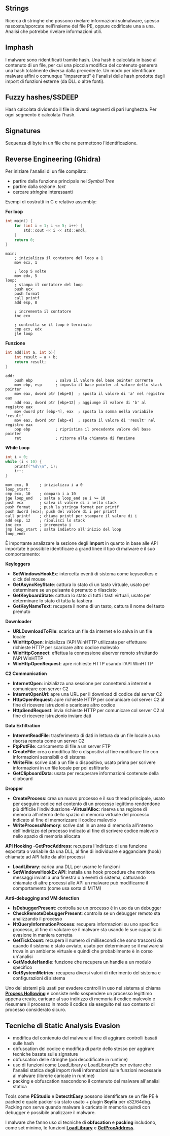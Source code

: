 ## Strings

Ricerca di stringhe che possono rivelare informazioni sulmalware, spesso nascoste/sporcate nell'insieme del file PE, oppure codificate una a una.  
Analisi che potrebbe rivelare informazioni utili.

## Imphash

I malware sono ridentificati tramite hash. Una hash è calcolata in base al contenuto di un file, per cui una piccola modifica del contenuto genererà una hash totalmente diversa dalla precedente. Un modo per identificare malware affini o comunque "imparentati" è l'analisi delle hash prodotte dagli import di funzioni esterne (da DLL o altre fonti).

## Fuzzy hashes/SSDEEP

Hash calcolata dividendo il file in diversi segmenti di pari lunghezza. Per ogni segmento è calcolata l'hash.

## Signatures

Sequenza di byte in un file che ne permettono l'identificazione.


## Reverse Engineering (Ghidra)

Per iniziare l'analisi di un file compilato:
- partire dalla funzione principale nel _Symbol Tree_
- partire dalla sezione _.text_
- cercare _stringhe_ interessanti

Esempi di costrutti in C e relativo assembly:

**For loop**
```c
int main() {
    for (int i = 1; i <= 5; i++) {
        std::cout << i << std::endl;
    }
    return 0;
}
```
```assembly
main:
    ; inizializza il contatore del loop a 1
    mov ecx, 1

    ; loop 5 volte
    mov edx, 5
loop:
    ; stampa il contatore del loop
    push ecx
    push format
    call printf
    add esp, 8

    ; incrementa il contatore
    inc ecx

    ; controlla se il loop è terminato
    cmp ecx, edx
    jle loop
```
**Funzione**
```c
int add(int a, int b){
    int result = a + b;
    return result;
}
```
```assembly
add:
    push ebp          ; salva il valore del base pointer corrente
    mov ebp, esp      ; imposta il base pointer al valore dello stack pointer
    mov eax, dword ptr [ebp+8]  ; sposta il valore di 'a' nel registro eax
    add eax, dword ptr [ebp+12] ; aggiunge il valore di 'b' al registro eax
    mov dword ptr [ebp-4], eax  ; sposta la somma nella variabile 'result'
    mov eax, dword ptr [ebp-4]  ; sposta il valore di 'result' nel registro eax
    pop ebp           ; ripristina il precedente valore del base pointer
    ret               ; ritorna alla chiamata di funzione
```
**While Loop**
```c
int i = 0;
while (i < 10) {
    printf("%d\\n", i);
    i++;
}
```
```assembly
mov ecx, 0     ; inizializza i a 0
loop_start:
cmp ecx, 10    ; compara i a 10
jge loop_end   ; salta a loop_end se i >= 10
push ecx       ; salva il valore di i nello stack
push format    ; push la stringa format per printf
push dword [ecx]; push del valore di i per printf
call printf    ; chiama printf per stampare il valore di i
add esp, 12    ; ripulisci lo stack
inc ecx        ; incrementa i
jmp loop_start ; salta indietro all'inizio del loop
loop_end:
```

È importante analizzare la sezione degli **Import** in quanto in base alle API importate è possibile identificare a grand linee il tipo di malware e il suo comportamento:

**Keyloggers**
- **SetWindowsHookEx**: intercetta eventi di sistema come keyseotkes e click del mouse
- **GetAsyncKeyState**: cattura lo stato di un tasto virtuale, usato per determinare se un pulsante è premuto o rilasciato
- **GetKeyboardState**: cattura lo stato di tutti i tasti virtuali, usato per determinare lo stato di tutta la tastiera
- **GetKeyNameText**: recupera il nome di un tasto, cattura il nome del tasto premuto

**Downloader**  
- **URLDownloadToFile**: scarica un file da internet e lo salva in un file locale
- **WinHttpOpen**: inizializza l'API WinHTTP utilizzata per effettuare richieste HTTP per scaricare altro codice malevolo
- **WinHttpConnect**: effettua la connessione alserver remoto sfruttando l'API WinHTTP
- **WinHttpOpenRequest**: apre richieste HTTP usando l'API WinHTTP

**C2 Communication**
- **InternetOpen**: inizializza una sessione per connettersi a internet e comunicare con server C2
- **InternetOpenUrl**: apre una URL per il download di codice dal server C2
- **HttpOpenRequest**: apre richieste HTTP per comunicare col server C2 al fine di ricevere istruzioni o scaricare altro codice
- **HttpSendRequest**: invia richieste HTTP per comunicare col server C2 al fine di ricevere istruzionio inviare dati

**Data Exfiltration**
- **InternetReadFile**: trasferimento di dati in lettura da un file locale a una risorsa remota come un server C2
- **FtpPutFile**: caricamento di file a un server FTP
- **CreateFile**: crea o modifica file o dispositivi al fine modificare file con informazioni sesnsibili o di sistema
- **WriteFile**: scrive dati a un file o dispositivo, usato prima per scrivere informazioni in un file locale per poi esfiltrarlo
- **GetClipboardData**: usata per recuperare informazioni contenute della clipboard

**Dropper**
- **CreateProcess**: crea un nuovo processo e il suo thread principale, usato per eseguire codice nel contento di un processo legittimo rendendone più difficile l'individuazione
-**VirtualAlloc**: riserva una regione di memoria all'interno dello spazio di memoria virtuale del processo indicato al fine di memorizzare il codice malevolo
- **WriteProcessMemory**: scrive dati in un area di memoria all'interno dell'indirizzo del processo indicato al fine di scrivere codice malevolo nello spazio di memoria allocata

**API Hooking**
-**GetProcAddress**: recupera l'indirizzo di una funzione esportata o variabile da una DLL, al fine di individuare e agganciare (hook) chiamate ad API fatte da altri processi
- **LoadLibrary**: carica una DLL per usarne le funzioni
- **SetWindowsHookEx API**: installa una hook procedure che monitora messaggi inviati a una finestra o a eventi di sistema, catturando chiamate di altre processi alle API un malware può modificarne il comportamento (come usa sorta di MiTM)

**Anti-debugging and VM detection**
- **IsDebuggerPresent**: controlla se un processo è in uso da un debugger
- **CheckRemoteDebuggerPresent**: controlla se un debugger remoto sta analizzando il processo
- **NtQueryInformationProcess**: recupera informazioni su uno specifico processo, al fine di valutare se il malware sta usando le sue capacità di evasione in maniera corretta
- **GetTickCount**: recupera il numero di millisecondi che sono trascorsi da quando il sistema è stato avviato, usato per determinare se il malware si trova in un ambiente virtuale e quindi che probabilmente è in corso un'analisi
- **GetModuleHandle**: funzione che recupera un handle a un modulo specifico
- **GetSystemMetrics**: recupera diversi valori di riferimento del sistema e configurazioni di sistema

Uno dei sistemi più usati per evadere controlli in uso nel sistema si chiama [**Process Hollowing**](https://attack.mitre.org/techniques/T1055/012/) e consiste nello sospendere un processo legittimo appena creato, caricare al suo indirizzo di memoria il codice malevolo e riesumare il processo in modo il codice sia eseguito nel suo contesto di processo considerato sicuro.

## Tecniche di Static Analysis Evasion

- modifica del contenuto del malware al fine di aggirare controlli basati sulle hash
- obfuscation del codice e modifica di parte dello stesso per aggirare tecniche basate sulle signature
- obfuscation delle stringhe (poi decodificate in runtime)
- uso di funzioni come LoadLibrary e LoadLibraryEx per evitare che l'analisi statica degli import riveli informazioni sulle funzioni necessarie al malware (librerie caricate in runtime)
- packing e obfuscation nascondono il contenuto del malware all'analisi statica

Tools come **PEStudio** e **DetectItEasy** possono identificare se un file PE è packed e quale packer sia stato usato + plugin **Scylla** per x32/64dbg.
Packing non serve quando malware è caricato in memoria quindi con debugger è possibile analizzare il malware.

I malware che fanno uso di tecniche di **obfucation** e **packing** includono, come set minimo, le funzioni [**LoadLibrary**](https://learn.microsoft.com/en-us/windows/win32/api/libloaderapi/nf-libloaderapi-loadlibrarya) e [**GetProcAddress**](https://learn.microsoft.com/en-us/windows/win32/api/libloaderapi/nf-libloaderapi-getprocaddress).